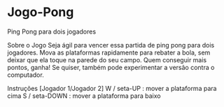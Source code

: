 # Jogo-Pong
Ping Pong para dois jogadores

Sobre o Jogo
Seja ágil para vencer essa partida de ping pong para dois jogadores. Mova as plataformas rapidamente para rebater a bola, sem deixar que ela toque na parede do seu campo. Quem conseguir mais pontos, ganha! Se quiser, também pode experimentar a versão contra o computador.

Instruções
[Jogador 1/Jogador 2]
W / seta-UP : mover a plataforma para cima
S / seta-DOWN : mover a plataforma para baixo
